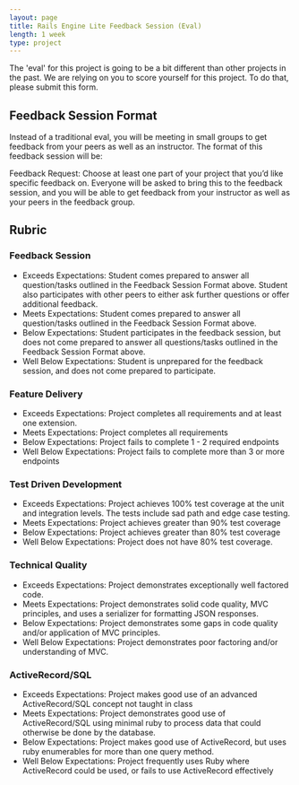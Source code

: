 ```yaml
---
layout: page
title: Rails Engine Lite Feedback Session (Eval)
length: 1 week
type: project
---
```


The 'eval' for this project is going to be a bit different than other projects in the past. We are relying on you to score yourself for this project. To do that, please submit this form. 

## Feedback Session Format

Instead of a traditional eval, you will be meeting in small groups to get feedback from your peers as well as an instructor. The format of this feedback session will be:

Feedback Request:
Choose at least one part of your project that you’d like specific feedback on. Everyone will be asked to bring this to the feedback session, and you will be able to get feedback from your instructor as well as your peers in the feedback group.

## Rubric

### Feedback Session

* Exceeds Expectations:  Student comes prepared to answer all question/tasks outlined in the Feedback Session Format above. Student also participates with other peers to either ask further questions or offer additional feedback. 
* Meets Expectations: Student comes prepared to answer all question/tasks outlined in the Feedback Session Format above.
* Below Expectations: Student participates in the feedback session, but does not come prepared to answer all questions/tasks outlined in the Feedback Session Format above. 
* Well Below Expectations: Student is unprepared for the feedback session, and does not come prepared to participate. 

### Feature Delivery

* Exceeds Expectations: Project completes all requirements and at least one extension.
* Meets Expectations: Project completes all requirements
* Below Expectations: Project fails to complete 1 - 2 required endpoints
* Well Below Expectations: Project fails to complete more than 3 or more endpoints

### Test Driven Development

* Exceeds Expectations: Project achieves 100% test coverage at the unit and integration levels. The tests include sad path and edge case testing.
* Meets Expectations: Project achieves greater than 90% test coverage
* Below Expectations: Project achieves greater than 80% test coverage
* Well Below Expectations: Project does not have 80% test coverage.

### Technical Quality

* Exceeds Expectations: Project demonstrates exceptionally well factored code.
* Meets Expectations: Project demonstrates solid code quality, MVC principles, and uses a serializer for formatting JSON responses.
* Below Expectations: Project demonstrates some gaps in code quality and/or application of MVC principles.
* Well Below Expectations: Project demonstrates poor factoring and/or understanding of MVC.

### ActiveRecord/SQL

* Exceeds Expectations: Project makes good use of an advanced ActiveRecord/SQL concept not taught in class
* Meets Expectations: Project demonstrates good use of ActiveRecord/SQL using minimal ruby to process data that could otherwise be done by the database.
* Below Expectations: Project makes good use of ActiveRecord, but uses ruby enumerables for more than one query method.
* Well Below Expectations: Project frequently uses Ruby where ActiveRecord could be used, or fails to use ActiveRecord effectively
